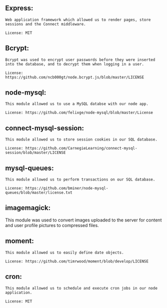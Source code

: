 Express:
------------
 	Web application framework which allowed us to render pages, store sessions and the Connect middleware.

	License: MIT

Bcrypt:
------------
	Bcrypt was used to encrypt user passwords before they were inserted into the database, and to decrypt them when logging in a user.

	License: https://github.com/ncb000gt/node.bcrypt.js/blob/master/LICENSE

node-mysql:
------------
	This module allowed us to use a MySQL databse with our node app.

	License: https://github.com/felixge/node-mysql/blob/master/License

connect-mysql-session:
------------
	This module allowed us to store session cookies in our SQL database.

	License: https://github.com/CarnegieLearning/connect-mysql-session/blob/master/LICENSE

mysql-queues:
------------
	This module allowed us to perform transactions on our SQL database.

	License: https://github.com/bminer/node-mysql-queues/blob/master/license.txt

imagemagick:
------------
  This module was used to convert images uploaded to the server for content and user profile pictures to compressed files.

moment:
------------
	This module allowed us to easily define date objects.

	License: https://github.com/timrwood/moment/blob/develop/LICENSE


cron:
------------
	This module allowed us to schedule and execute cron jobs in our node application.

	License: MIT
